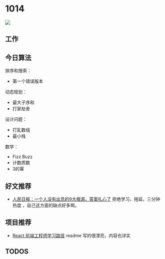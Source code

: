 
# 1014

![](http://h2.ioliu.cn/bing/SandhillApache_ZH-CN3021579142_1920x1080.jpg)

## 工作


## 今日算法

排序和搜索：

- 第一个错误版本

动态规划：

- 最大子序和
- 打家劫舍

设计问题：

- 打乱数组
- 最小栈

数学：

- Fizz Buzz
- 计数质数
- 3的幂


## 好文推荐

- [人民日报：一个人没有出息的9大根源，答案扎心了](https://zhuanlan.zhihu.com/p/418791962) 拒绝学习，拖延，三分钟热度 ，自己这方面的缺点好多啊。


## 项目推荐

- [React 前端工程师学习路径](https://github.com/tuture-dev/react-roadmap) readme 写的很漂亮，内容也详实

## TODOS